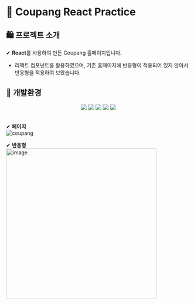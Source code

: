 # 🛒 Coupang React Practice

## 🛍️ 프로젝트 소개
✔ **React**를 사용하여 만든 Coupang 홈페이지입니다. </br>
* 리액트 컴포넌트를 활용하였으며, 기존 홈페이지에 반응형이 적용되어 있지 않아서 반응형을 적용하여 보았습니다.

## :high_brightness: 개발환경
<div align="center">
<img src="https://img.shields.io/badge/React-61DAFB?style=flat-square&logo=React&logoColor=black"/>
<img src="https://img.shields.io/badge/JavaScript-F7DF1E?style=flat-square&logo=javascript&logoColor=black"/>
<img src="https://img.shields.io/badge/HTML5-E34F26?style=flat-square&logo=html5&logoColor=white"/>
<img src="https://img.shields.io/badge/CSS3-1572B6?style=flat-square&logo=css3&logoColor=white"/>
<img src="https://img.shields.io/badge/GitHub-181717?style=flat-square&logo=GitHub&logoColor=white"/>
</div>
<br/>

✔ **페이지** </br>
![coupang](https://github.com/user-attachments/assets/3820add3-f842-4e4d-ae5b-9912847472f6)

✔ **반응형** </br>
<img width="410" alt="image" src="https://github.com/user-attachments/assets/e37ec336-afec-4309-adb2-3534893cdf90" />
